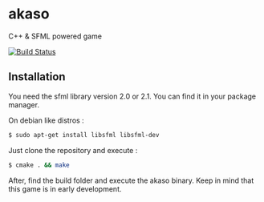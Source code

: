 akaso
=====

C++ &amp; SFML powered game

[![Build Status](https://travis-ci.org/superboum/akaso.png?branch=master)](https://travis-ci.org/superboum/akaso)

Installation
------------

You need the sfml library version 2.0 or 2.1.
You can find it in your package manager.

On debian like distros :
``` bash
$ sudo apt-get install libsfml libsfml-dev 
```

Just clone the repository and execute :
``` bash
$ cmake . && make
```

After, find the build folder and execute the akaso binary.
Keep in mind that this game is in early development.
